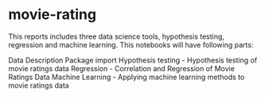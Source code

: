 # movie-rating
This reports includes three data science tools, hypothesis testing, regression and machine learning. This notebooks will have following parts:

Data Description
Package import
Hypothesis testing - Hypothesis testing of movie ratings data
Regression - Correlation and Regression of Movie Ratings Data
Machine Learning - Applying machine learning methods to movie ratings data
